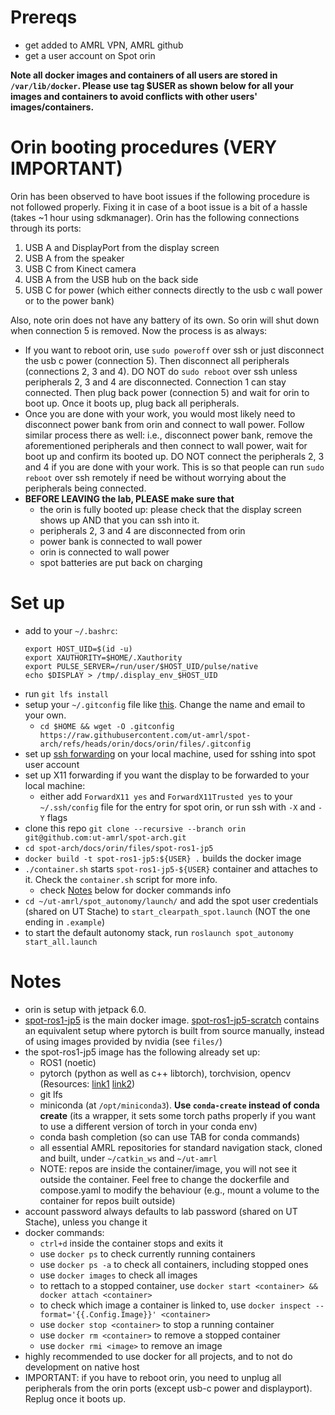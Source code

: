 # Prereqs
- get added to AMRL VPN, AMRL github
- get a user account on Spot orin

**Note all docker images and containers of all users are stored in `/var/lib/docker`. Please use tag $USER as shown below for all your images and containers to avoid conflicts with other users' images/containers.**

# Orin booting procedures (VERY IMPORTANT)
Orin has been observed to have boot issues if the following procedure is not followed properly. Fixing it in case of a boot issue is a bit of a hassle (takes ~1 hour using sdkmanager). Orin has the following connections through its ports:
1. USB A and DisplayPort from the display screen
2. USB A from the speaker
3. USB C from Kinect camera
4. USB A from the USB hub on the back side
5. USB C for power (which either connects directly to the usb c wall power or to the power bank)

Also, note orin does not have any battery of its own. So orin will shut down when connection 5 is removed.
Now the process is as always:
* If you want to reboot orin, use `sudo poweroff` over ssh or just disconnect the usb c power (connection 5). Then disconnect all peripherals (connections 2, 3 and 4). DO NOT do `sudo reboot` over ssh unless peripherals 2, 3 and 4 are disconnected. Connection 1 can stay connected. Then plug back power (connection 5) and wait for orin to boot up. Once it boots up, plug back all peripherals.
* Once you are done with your work, you would most likely need to disconnect power bank from orin and connect to wall power. Follow similar process there as well: i.e., disconnect power bank, remove the aforementioned peripherals and then connect to wall power, wait for boot up and confirm its booted up. DO NOT connect the peripherals 2, 3 and 4 if you are done with your work. This is so that people can run `sudo reboot` over ssh remotely if need be without worrying about the peripherals being connected.
* **BEFORE LEAVING the lab, PLEASE make sure that**
    - the orin is fully booted up: please check that the display screen shows up AND that you can ssh into it.
    - peripherals 2, 3 and 4 are disconnected from orin
    - power bank is connected to wall power
    - orin is connected to wall power
    - spot batteries are put back on charging

# Set up
- add to your `~/.bashrc`:
    ```
    export HOST_UID=$(id -u)
    export XAUTHORITY=$HOME/.Xauthority
    export PULSE_SERVER=/run/user/$HOST_UID/pulse/native
    echo $DISPLAY > /tmp/.display_env_$HOST_UID
    ```
- run `git lfs install`
- setup your `~/.gitconfig` file like [this](files/.gitconfig). Change the name and email to your own.
    * `cd $HOME && wget -O .gitconfig https://raw.githubusercontent.com/ut-amrl/spot-arch/refs/heads/orin/docs/orin/files/.gitconfig`
- set up [ssh forwarding](https://docs.github.com/en/authentication/connecting-to-github-with-ssh/using-ssh-agent-forwarding) on your local machine, used for sshing into spot user account
- set up X11 forwarding if you want the display to be forwarded to your local machine:
    * either add `ForwardX11 yes` and `ForwardX11Trusted yes` to your `~/.ssh/config` file for the entry for spot orin, or run ssh with `-X` and `-Y` flags
- clone this repo `git clone --recursive --branch orin git@github.com:ut-amrl/spot-arch.git`
- `cd spot-arch/docs/orin/files/spot-ros1-jp5`
- `docker build -t spot-ros1-jp5:${USER} .` builds the docker image
- `./container.sh` starts `spot-ros1-jp5-${USER}` container and attaches to it. Check the `container.sh` script for more info.
    * check [Notes](https://github.com/ut-amrl/spot-arch/blob/orin/docs/orin/userguide.md#notes) below for docker commands info
- `cd ~/ut-amrl/spot_autonomy/launch/` and add the spot user credentials (shared on UT Stache) to `start_clearpath_spot.launch` (NOT the one ending in `.example`)
- to start the default autonomy stack, run `roslaunch spot_autonomy start_all.launch`

# Notes
- orin is setup with jetpack 6.0.
- [spot-ros1-jp5](files/spot-ros1-jp5/) is the main docker image. [spot-ros1-jp5-scratch](files/spot-ros1-jp5-scratch/) contains an equivalent setup where pytorch is built from source manually, instead of using images provided by nvidia (see `files/`)
- the spot-ros1-jp5 image has the following already set up:
    * ROS1 (noetic)
    * pytorch (python as well as c++ libtorch), torchvision, opencv (Resources: [link1](https://forums.developer.nvidia.com/t/pytorch-for-jetson/72048) [link2](https://docs.nvidia.com/deeplearning/frameworks/install-pytorch-jetson-platform/index.html))
    * git lfs
    * miniconda (at `/opt/miniconda3`). **Use `conda-create` instead of conda create** (its a wrapper, it sets some torch paths properly if you want to use a different version of torch in your conda env)
    * conda bash completion (so can use TAB for conda commands)
    * all essential AMRL repositories for standard navigation stack, cloned and built, under `~/catkin_ws` and `~/ut-amrl`
    * NOTE: repos are inside the container/image, you will not see it outside the container. Feel free to change the dockerfile and compose.yaml to modify the behaviour (e.g., mount a volume to the container for repos built outside)
- account password always defaults to lab password (shared on UT Stache), unless you change it
- docker commands:
    * `ctrl+d` inside the container stops and exits it
    * use `docker ps` to check currently running containers
    * use `docker ps -a` to check all containers, including stopped ones
    * use `docker images` to check all images
    * to rettach to a stopped container, use `docker start <container> && docker attach <container>`
    * to check which image a container is linked to, use `docker inspect --format='{{.Config.Image}}' <container>`
    * use `docker stop <container>` to stop a running container
    * use `docker rm <container>` to remove a stopped container
    * use `docker rmi <image>` to remove an image
- highly recommended to use docker for all projects, and to not do development on native host
- IMPORTANT: if you have to reboot orin, you need to unplug all peripherals from the orin ports (except usb-c power and displayport). Replug once it boots up.